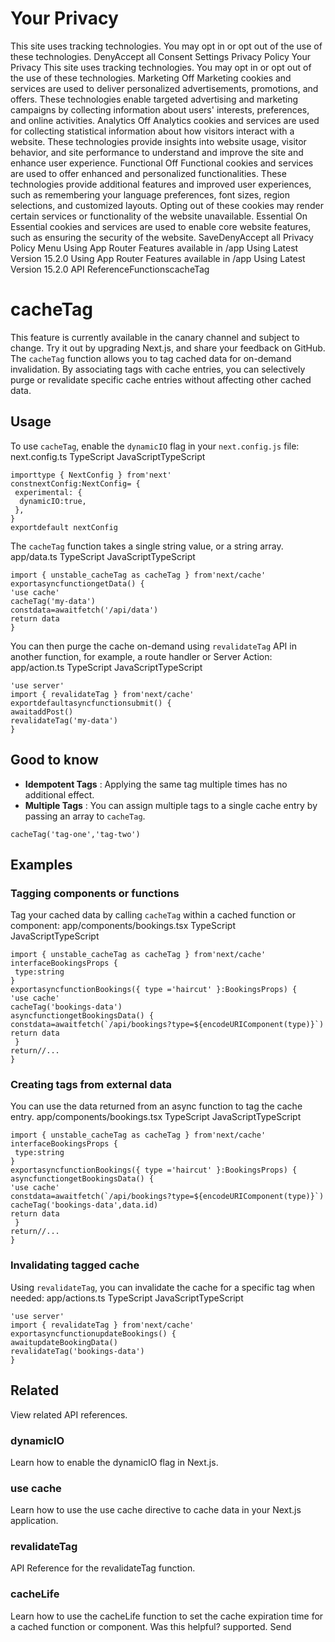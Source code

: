 # Your Privacy
This site uses tracking technologies. You may opt in or opt out of the use of these technologies.
DenyAccept all
Consent Settings
Privacy Policy
Your Privacy
This site uses tracking technologies. You may opt in or opt out of the use of these technologies.
Marketing
Off
Marketing cookies and services are used to deliver personalized advertisements, promotions, and offers. These technologies enable targeted advertising and marketing campaigns by collecting information about users' interests, preferences, and online activities. 
Analytics
Off
Analytics cookies and services are used for collecting statistical information about how visitors interact with a website. These technologies provide insights into website usage, visitor behavior, and site performance to understand and improve the site and enhance user experience.
Functional
Off
Functional cookies and services are used to offer enhanced and personalized functionalities. These technologies provide additional features and improved user experiences, such as remembering your language preferences, font sizes, region selections, and customized layouts. Opting out of these cookies may render certain services or functionality of the website unavailable.
Essential
On
Essential cookies and services are used to enable core website features, such as ensuring the security of the website. 
SaveDenyAccept all
Privacy Policy
Menu
Using App Router
Features available in /app
Using Latest Version
15.2.0
Using App Router
Features available in /app
Using Latest Version
15.2.0
API ReferenceFunctionscacheTag
# cacheTag
This feature is currently available in the canary channel and subject to change. Try it out by upgrading Next.js, and share your feedback on GitHub.
The `cacheTag` function allows you to tag cached data for on-demand invalidation. By associating tags with cache entries, you can selectively purge or revalidate specific cache entries without affecting other cached data.
## Usage
To use `cacheTag`, enable the `dynamicIO` flag in your `next.config.js` file:
next.config.ts
TypeScript
JavaScriptTypeScript
```
importtype { NextConfig } from'next'
constnextConfig:NextConfig= {
 experimental: {
  dynamicIO:true,
 },
}
exportdefault nextConfig
```

The `cacheTag` function takes a single string value, or a string array.
app/data.ts
TypeScript
JavaScriptTypeScript
```
import { unstable_cacheTag as cacheTag } from'next/cache'
exportasyncfunctiongetData() {
'use cache'
cacheTag('my-data')
constdata=awaitfetch('/api/data')
return data
}
```

You can then purge the cache on-demand using `revalidateTag` API in another function, for example, a route handler or Server Action:
app/action.ts
TypeScript
JavaScriptTypeScript
```
'use server'
import { revalidateTag } from'next/cache'
exportdefaultasyncfunctionsubmit() {
awaitaddPost()
revalidateTag('my-data')
}
```

## Good to know
  * **Idempotent Tags** : Applying the same tag multiple times has no additional effect.
  * **Multiple Tags** : You can assign multiple tags to a single cache entry by passing an array to `cacheTag`.


```
cacheTag('tag-one','tag-two')
```

## Examples
### Tagging components or functions
Tag your cached data by calling `cacheTag` within a cached function or component:
app/components/bookings.tsx
TypeScript
JavaScriptTypeScript
```
import { unstable_cacheTag as cacheTag } from'next/cache'
interfaceBookingsProps {
 type:string
}
exportasyncfunctionBookings({ type ='haircut' }:BookingsProps) {
'use cache'
cacheTag('bookings-data')
asyncfunctiongetBookingsData() {
constdata=awaitfetch(`/api/bookings?type=${encodeURIComponent(type)}`)
return data
 }
return//...
}
```

### Creating tags from external data
You can use the data returned from an async function to tag the cache entry.
app/components/bookings.tsx
TypeScript
JavaScriptTypeScript
```
import { unstable_cacheTag as cacheTag } from'next/cache'
interfaceBookingsProps {
 type:string
}
exportasyncfunctionBookings({ type ='haircut' }:BookingsProps) {
asyncfunctiongetBookingsData() {
'use cache'
constdata=awaitfetch(`/api/bookings?type=${encodeURIComponent(type)}`)
cacheTag('bookings-data',data.id)
return data
 }
return//...
}
```

### Invalidating tagged cache
Using `revalidateTag`, you can invalidate the cache for a specific tag when needed:
app/actions.ts
TypeScript
JavaScriptTypeScript
```
'use server'
import { revalidateTag } from'next/cache'
exportasyncfunctionupdateBookings() {
awaitupdateBookingData()
revalidateTag('bookings-data')
}
```

## Related
View related API references.
### dynamicIO
Learn how to enable the dynamicIO flag in Next.js.
### use cache
Learn how to use the use cache directive to cache data in your Next.js application.
### revalidateTag
API Reference for the revalidateTag function.
### cacheLife
Learn how to use the cacheLife function to set the cache expiration time for a cached function or component.
Was this helpful?
supported.
Send
